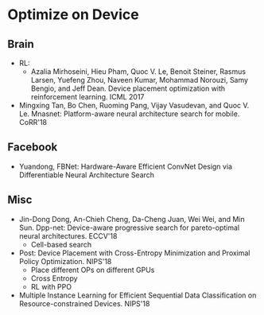 # Optimize on Device

## Brain
- RL:
	- Azalia Mirhoseini, Hieu Pham, Quoc V. Le, Benoit Steiner, Rasmus Larsen, Yuefeng Zhou, Naveen Kumar, Mohammad Norouzi, Samy Bengio, and Jeff Dean. Device placement optimization with reinforcement learning. ICML 2017
- Mingxing Tan, Bo Chen, Ruoming Pang, Vijay Vasudevan, and Quoc V. Le. Mnasnet: Platform-aware neural architecture search for mobile. CoRR'18

## Facebook
- Yuandong, FBNet: Hardware-Aware Efficient ConvNet Design via Differentiable Neural Architecture Search

## Misc
- Jin-Dong Dong, An-Chieh Cheng, Da-Cheng Juan, Wei Wei, and Min Sun. Dpp-net: Device-aware progressive search for pareto-optimal neural architectures. ECCV'18
	- Cell-based search
- Post: Device Placement with Cross-Entropy Minimization and Proximal Policy Optimization. NIPS'18
	- Place different OPs on different GPUs
	- Cross Entropy
	- RL with PPO
- Multiple Instance Learning for Efficient Sequential Data Classification on Resource-constrained Devices. NIPS'18
